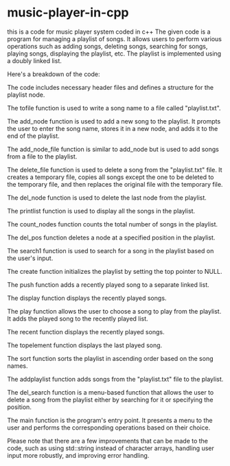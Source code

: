 # music-player-in-cpp
this is a code for music player system coded in c++
The given code is a program for managing a playlist of songs. It allows users to perform various operations such as adding songs, deleting songs, searching for songs, playing songs, displaying the playlist, etc. The playlist is implemented using a doubly linked list.

Here's a breakdown of the code:

The code includes necessary header files and defines a structure for the playlist node.

The tofile function is used to write a song name to a file called "playlist.txt".

The add_node function is used to add a new song to the playlist. It prompts the user to enter the song name, stores it in a new node, and adds it to the end of the playlist.

The add_node_file function is similar to add_node but is used to add songs from a file to the playlist.

The delete_file function is used to delete a song from the "playlist.txt" file. It creates a temporary file, copies all songs except the one to be deleted to the temporary file, and then replaces the original file with the temporary file.

The del_node function is used to delete the last node from the playlist.

The printlist function is used to display all the songs in the playlist.

The count_nodes function counts the total number of songs in the playlist.

The del_pos function deletes a node at a specified position in the playlist.

The search1 function is used to search for a song in the playlist based on the user's input.

The create function initializes the playlist by setting the top pointer to NULL.

The push function adds a recently played song to a separate linked list.

The display function displays the recently played songs.

The play function allows the user to choose a song to play from the playlist. It adds the played song to the recently played list.

The recent function displays the recently played songs.

The topelement function displays the last played song.

The sort function sorts the playlist in ascending order based on the song names.

The addplaylist function adds songs from the "playlist.txt" file to the playlist.

The del_search function is a menu-based function that allows the user to delete a song from the playlist either by searching for it or specifying the position.

The main function is the program's entry point. It presents a menu to the user and performs the corresponding operations based on their choice.

Please note that there are a few improvements that can be made to the code, such as using std::string instead of character arrays, handling user input more robustly, and improving error handling.
